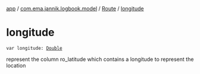 [app](../../index.md) / [com.ema.jannik.logbook.model](../index.md) / [Route](index.md) / [longitude](./longitude.md)

# longitude

`var longitude: `[`Double`](https://kotlinlang.org/api/latest/jvm/stdlib/kotlin/-double/index.html)

represent the column ro_latitude which contains a longitude to represent the location

